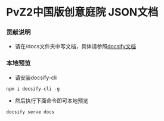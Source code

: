 # PvZ2中国版创意庭院 JSON文档
### 贡献说明
- 请在/docs文件夹中写文档，具体请参照[docsify文档](https://docsify.js.org/#/zh-cn/quickstart)

### 本地预览
- 请安装docsify-cli
```
npm i docsify-cli -g
```
- 然后执行下面命令即可本地预览
```
docsify serve docs
```